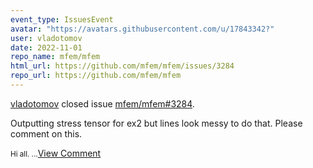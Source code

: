 ```yaml
---
event_type: IssuesEvent
avatar: "https://avatars.githubusercontent.com/u/17843342?"
user: vladotomov
date: 2022-11-01
repo_name: mfem/mfem
html_url: https://github.com/mfem/mfem/issues/3284
repo_url: https://github.com/mfem/mfem
---
```


<a href='https://github.com/vladotomov' target='_blank'>vladotomov</a> closed issue <a href='https://github.com/mfem/mfem/issues/3284' target='_blank'>mfem/mfem#3284</a>.

<p>Outputting stress tensor for ex2 but lines look messy to do that. Please comment on this.</p><small>Hi all....</small><a href='https://github.com/mfem/mfem/issues/3284' target='_blank'>View Comment</a>